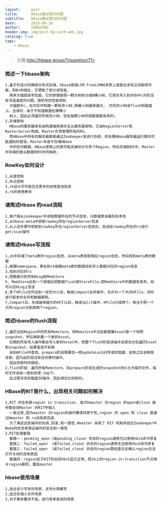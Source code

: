 ```yaml
---
layout:     post
title:      Hbase面试常问问题
subtitle:   Hbase面试常问的问题
date:       2018-09-10
author:     XINGXING
header-img: img/post-bg-ios9-web.jpg
catalog: true
tags:
    - Hbase
---
```


>
>引用:http://hbase.group/?/question/71=
> 

### 简述一下hbase架构
    1,基于列设计的稀疏分布式存储，hbase使用LSM-TreeLSM树本质上就是在读写之间取得平衡，和B+树相比，它牺牲了部分读性能，
      用来大幅提高写性能。它的原理是把一颗大树拆分成N棵小树，它首先写入到内存中(内存没有寻道速度的问题，随机写的性能得到
      大幅提升），在内存中构建一颗有序小树,随着小树越来越大， 内存的小树会flush到磁盘上。当读时，由于不知道数据在哪棵小
      树上，因此必须遍历所有的小树，但在每颗小树内部数据是有序的;
    2,存储架构
      HBase的服务器体系结构遵循简单的主从服务器架构，它由RegionServer和MasterServer构成。Master负责管理所有的RS，
      而HBase中所有的服务器都是通过ZooKeeper来进行协调，并处理HBase服务器运行期间可能遇到的错误。Master本身不存储HBase
      中的任何数据，HBase逻辑上的表可能会被划分为多个Region，然后存储到RS中，Master中存储的是从数据到RS中的映射;

###  RowKey如何设计      
    1,长度控制
    2,热点控制
    3,rk设计尽可能包含更多的经常查询信息
    4,rk的使用寿命
    
###  请简述Hbase 的read流程
    1,客户端从zookeeper中读取数据所在的节点信息，元数据表会缓存到本地
    2,从hbase:meta中获取rowkey所在regionServer信息
    3,从上述步骤中获取到rowkey所在regionServer信息后，发送给rowkey所在的rs进行get/scan操作
    
### 请简述Hbase写流程
    1,zk中存储了meta表的region信息，从meta表获取相应region信息，然后找到meta表的数据
    2,根据namespace、表名和rk根据meta表的数据找到写入数据对应的region信息
    3,找到对应的rs
    4,把数据分别写到HLog和MemStore
    5, MemStore达到一个阈值后把数据flush成StoreFile;若MemStore中的数据有丢失，则可以总HLog上恢复
    6,多个HFile文件达到一定的大小后，触发Compact合并操作，合并为一个大的HFile，同时进行版本的合并和数据删除。
    7,Compact后，形成越来越大的HFIle后，触发Split操作，HFile分成两个，相当于把一个大的region分割成两个region。

### 简述hbase的flush流程
    1,遍历当前Region中的所有Memstore，将Memstore中当前数据集kvset做一个快照snapshot，然后再新建一个新的kvset。
      后期的所有写入操作都会写入新的kvset中，而整个flush阶段读操作会首先分别遍历kvset和snapshot，如果查找不到再
      会到HFile中查找。prepare阶段需要加一把updateLock对写请求阻塞，结束之后会释放该锁。因为此阶段没有任何费时操作，
      因此持锁时间很短。
    2,flush阶段：遍历所有Memstore，将prepare阶段生成的snapshot持久化为临时文件，临时文件会统一放到目录.tmp下。
      此过程涉及到磁盘IO操作，因此相对比较耗时。

### HBase的RIT是什么，出现相关问题如何解决
    1,RIT 的全称是region in transition. 每次hmaster 对region 的open或close 操作都会向Master 的RIT中插入
      一条记录,因为master 对region的操作要保持原子性,region 的 open 和 close 是通过Hmaster 和 rs协助来完成.
      为了满足这些操作的协调,回滚,和一致性.Hmaster 采用了 RIT 机制并结合Zookeeper中Node的状态来保证操作的安全和一致性
    2,RIT处理套路
      套路一：pending_open（或pending_close）状态的region通常可以使用hbck命令修复
      套路二：failed_open （或failed_close）状态的region通常无法使用hbck命令修复
      套路三：failed_open （或failed_close）状态的region需检查日志确认region无法打开关闭的具体原因
      套路四：region处于RIT状态但hbck显示正常，把zk上的region-in-transition节点相关region删除，重启master
        
### hbase使用场景
    1,适合读少写多的场景，支持大规模写
    2,适合存储小文件场景
    3,对于事务要求不高，进行简单查询的场景
    
  




    
